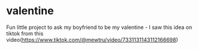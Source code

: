 # valentine

Fun little project to ask my boyfriend to be my valentine - I saw this idea on tiktok from this video(https://www.tiktok.com/@mewtru/video/7331131143112166698)

